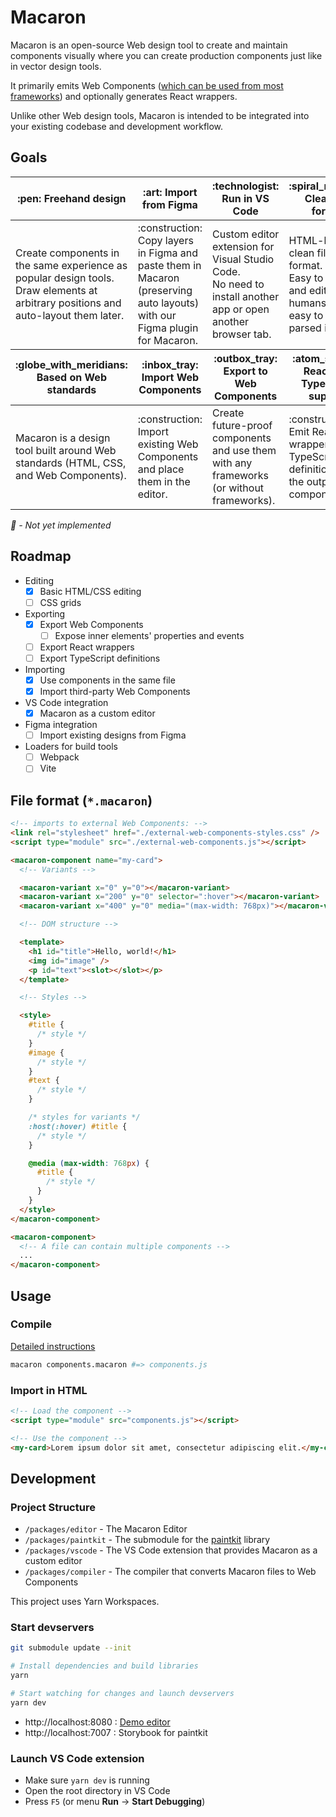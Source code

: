 # Macaron

Macaron is an open-source Web design tool to create and maintain components visually
where you can create production components just like in vector design tools.

It primarily emits Web Components ([which can be used from most frameworks](https://custom-elements-everywhere.com/)) and optionally generates React wrappers.

Unlike other Web design tools, Macaron is intended to be integrated into your existing codebase and development workflow.

## Goals

<table>
  <thead>
    <tr>
      <th>:pen: Freehand design</th>
      <th>:art: Import from Figma</th>
      <th>:technologist: Run in VS Code</th>
      <th>:spiral_notepad: Clean file format</th>
    </tr>
  </thead>
  <tbody>
    <tr>
      <td>
        Create components in the same experience as popular design tools. <br>
        Draw elements at arbitrary positions and auto-layout them later.
      </td>
      <td>
        :construction: Copy layers in Figma and paste them in Macaron (preserving auto layouts) with our Figma plugin for Macaron.
      </td>
      <td>
        Custom editor extension for Visual Studio Code.<br />
        No need to install another app or open another browser tab.
      </td>
      <td>
        HTML-based clean file format.<br>
        Easy to read and edit for humans, and easy to be parsed in tools.
      </td>
    </tr>
  </tbody>
  <thead>
    <tr>
      <th>:globe_with_meridians: Based on Web standards</th>
      <th>:inbox_tray: Import Web Components</th>
      <th>:outbox_tray: Export to Web Components</th>
      <th>:atom_symbol: React and TypeScript support</th>
    </tr>
  </thead>
  <tbody>
    <tr>
      <td>
        Macaron is a design tool built around Web standards (HTML, CSS, and Web
        Components).
      </td>
      <td>:construction: Import existing Web Components and place them in the editor.</td>
      <td>
        Create future-proof components and use them with any frameworks (or
        without frameworks).
      </td>
      <td>
        :construction: Emit React wrappers and TypeScript definitions for the output Web
        components.
      </td>
    </tr>
  </tbody>
</table>

_:construction: - Not yet implemented_

## Roadmap

- Editing
  - [x] Basic HTML/CSS editing
  - [ ] CSS grids
- Exporting
  - [x] Export Web Components
    - [ ] Expose inner elements' properties and events
  - [ ] Export React wrappers
  - [ ] Export TypeScript definitions
- Importing
  - [x] Use components in the same file
  - [x] Import third-party Web Components
- VS Code integration
  - [x] Macaron as a custom editor
- Figma integration
  - [ ] Import existing designs from Figma
- Loaders for build tools
  - [ ] Webpack
  - [ ] Vite

## File format (`*.macaron`)

```html
<!-- imports to external Web Components: -->
<link rel="stylesheet" href="./external-web-components-styles.css" />
<script type="module" src="./external-web-components.js"></script>

<macaron-component name="my-card">
  <!-- Variants -->

  <macaron-variant x="0" y="0"></macaron-variant>
  <macaron-variant x="200" y="0" selector=":hover"></macaron-variant>
  <macaron-variant x="400" y="0" media="(max-width: 768px)"></macaron-variant>

  <!-- DOM structure -->

  <template>
    <h1 id="title">Hello, world!</h1>
    <img id="image" />
    <p id="text"><slot></slot></p>
  </template>

  <!-- Styles -->

  <style>
    #title {
      /* style */
    }
    #image {
      /* style */
    }
    #text {
      /* style */
    }

    /* styles for variants */
    :host(:hover) #title {
      /* style */
    }

    @media (max-width: 768px) {
      #title {
        /* style */
      }
    }
  </style>
</macaron-component>

<macaron-component>
  <!-- A file can contain multiple components -->
  ...
</macaron-component>
```

## Usage

### Compile

[Detailed instructions](packages/compiler/README.md)

```bash
macaron components.macaron #=> components.js
```

### Import in HTML

```html
<!-- Load the component -->
<script type="module" src="components.js"></script>

<!-- Use the component -->
<my-card>Lorem ipsum dolor sit amet, consectetur adipiscing elit.</my-card>
```

## Development

### Project Structure

- `/packages/editor` - The Macaron Editor
- `/packages/paintkit` - The submodule for the [paintkit](https://github.com/seanchas116/paintkit) library
- `/packages/vscode` - The VS Code extension that provides Macaron as a custom editor
- `/packages/compiler` - The compiler that converts Macaron files to Web Components

This project uses Yarn Workspaces.

### Start devservers

```bash
git submodule update --init

# Install dependencies and build libraries
yarn

# Start watching for changes and launch devservers
yarn dev
```

- http://localhost:8080 : [Demo editor](/packages/editor/src/index.tsx)
- http://localhost:7007 : Storybook for paintkit

### Launch VS Code extension

- Make sure `yarn dev` is running
- Open the root directory in VS Code
- Press `F5` (or menu **Run** → **Start Debugging**)
